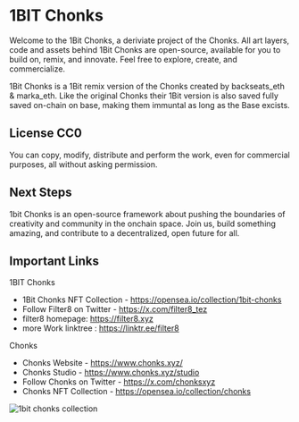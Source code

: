# 1BIT Chonks

Welcome to the 1Bit Chonks, a deriviate project of the Chonks. All art layers, code and assets behind 1Bit Chonks are open-source, available for you to build on, remix, and innovate. Feel free to explore, create, and commercialize.

1Bit Chonks is a 1Bit remix version of the Chonks created by backseats_eth & marka_eth. Like the original Chonks their 1Bit version is also saved fully saved on-chain on base, making them immuntal as long as the Base excists.


## License CC0

You can copy, modify, distribute and perform the work, even for commercial purposes, all without asking permission.

## Next Steps
1bit Chonks is an open-source framework about pushing the boundaries of creativity and community in the onchain space. Join us, build something amazing, and contribute to a decentralized, open future for all. 


## Important Links

1BIT Chonks
* 1Bit Chonks NFT Collection - https://opensea.io/collection/1bit-chonks
* Follow Filter8 on Twitter - https://x.com/filter8_tez
* filter8 homepage: https://filter8.xyz
* more Work linktree : https://linktr.ee/filter8

Chonks
* Chonks Website - https://www.chonks.xyz/
* Chonks Studio - https://www.chonks.xyz/studio
* Follow Chonks on Twitter - https://x.com/chonksxyz
* Chonks NFT Collection - https://opensea.io/collection/chonks

![1bit chonks collection](https://github.com/user-attachments/assets/b46ba7e9-2af5-4fe6-a906-c2cf9201230f)
